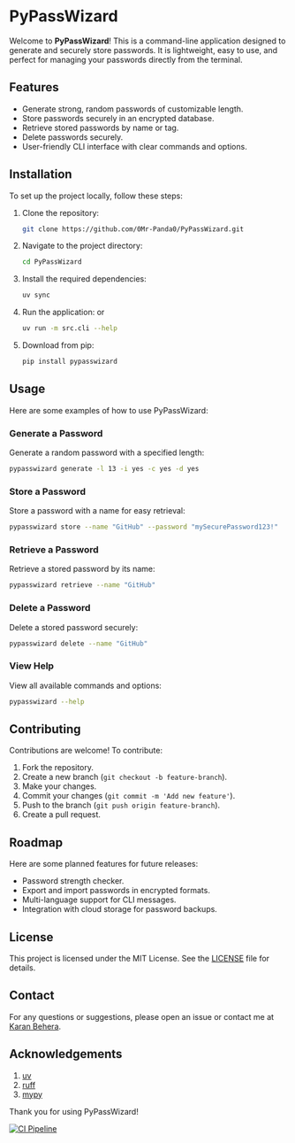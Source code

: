 # PyPassWizard

Welcome to **PyPassWizard**! This is a command-line application designed to generate and securely store passwords. It is lightweight, easy to use, and perfect for managing your passwords directly from the terminal.

## Features

- Generate strong, random passwords of customizable length.
- Store passwords securely in an encrypted database.
- Retrieve stored passwords by name or tag.
- Delete passwords securely.
- User-friendly CLI interface with clear commands and options.

## Installation

To set up the project locally, follow these steps:

1. Clone the repository:

    ```bash
    git clone https://github.com/0Mr-Panda0/PyPassWizard.git
    ```

2. Navigate to the project directory:

    ```bash
    cd PyPassWizard
    ```

3. Install the required dependencies:

    ```bash
    uv sync
    ```

4. Run the application: or

    ```bash
    uv run -m src.cli --help
    ```

5. Download from pip:

    ```bash
    pip install pypasswizard
    ```

## Usage

Here are some examples of how to use PyPassWizard:

### Generate a Password

Generate a random password with a specified length:

```bash
pypasswizard generate -l 13 -i yes -c yes -d yes
```

### Store a Password

Store a password with a name for easy retrieval:

```bash
pypasswizard store --name "GitHub" --password "mySecurePassword123!"
```

### Retrieve a Password

Retrieve a stored password by its name:

```bash
pypasswizard retrieve --name "GitHub"
```

### Delete a Password

Delete a stored password securely:

```bash
pypasswizard delete --name "GitHub"
```

### View Help

View all available commands and options:

```bash
pypasswizard --help
```

## Contributing

Contributions are welcome! To contribute:

1. Fork the repository.
2. Create a new branch (`git checkout -b feature-branch`).
3. Make your changes.
4. Commit your changes (`git commit -m 'Add new feature'`).
5. Push to the branch (`git push origin feature-branch`).
6. Create a pull request.

## Roadmap

Here are some planned features for future releases:

- Password strength checker.
- Export and import passwords in encrypted formats.
- Multi-language support for CLI messages.
- Integration with cloud storage for password backups.

## License

This project is licensed under the MIT License. See the [LICENSE](LICENSE) file for details.

## Contact

For any questions or suggestions, please open an issue or contact me at [Karan Behera](mailto:karan.behera366@gmail.com).

## Acknowledgements

1. [uv](https://github.com/astral-sh/uv)
2. [ruff](https://github.com/astral-sh/ruff)
3. [mypy](https://github.com/python/mypy)

Thank you for using PyPassWizard!

[![CI Pipeline](https://github.com/0Mr-Panda0/PyPassWizard/actions/workflows/main.yml/badge.svg)](https://github.com/0Mr-Panda0/PyPassWizard/actions/workflows/main.yml)
